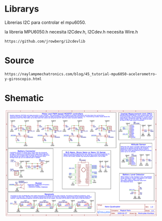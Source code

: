 
# Librarys

Librerias I2C para controlar el mpu6050.

la libreria MPU6050.h necesita I2Cdev.h, I2Cdev.h necesita Wire.h

    https://github.com/jrowberg/i2cdevlib

# Source

    https://naylampmechatronics.com/blog/45_tutorial-mpu6050-acelerometro-y-giroscopio.html

# Shematic

![alt text](https://raw.githubusercontent.com/sifaqes/Mini-Drone-Quadcopter/main/docs/Shematic.webp)